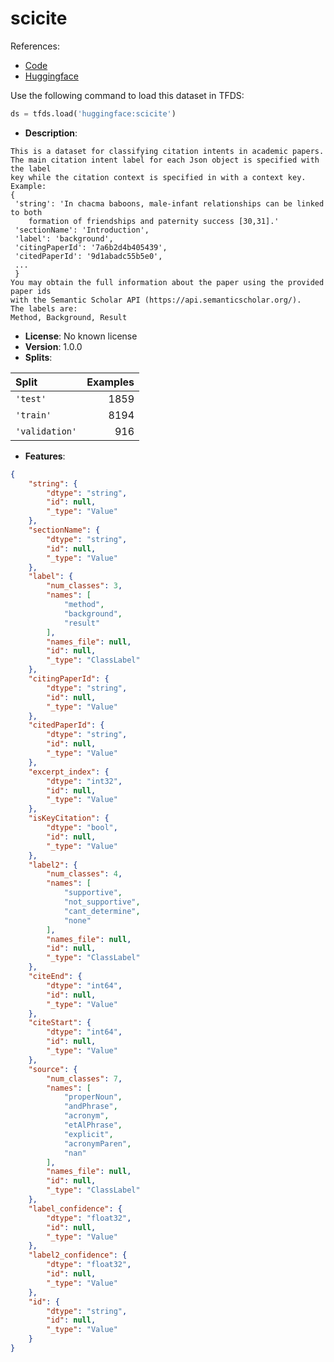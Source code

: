 # scicite

References:

*   [Code](https://github.com/huggingface/datasets/blob/master/datasets/scicite)
*   [Huggingface](https://huggingface.co/datasets/scicite)



Use the following command to load this dataset in TFDS:

```python
ds = tfds.load('huggingface:scicite')
```

*   **Description**:

```
This is a dataset for classifying citation intents in academic papers.
The main citation intent label for each Json object is specified with the label
key while the citation context is specified in with a context key. Example:
{
 'string': 'In chacma baboons, male-infant relationships can be linked to both
    formation of friendships and paternity success [30,31].'
 'sectionName': 'Introduction',
 'label': 'background',
 'citingPaperId': '7a6b2d4b405439',
 'citedPaperId': '9d1abadc55b5e0',
 ...
 }
You may obtain the full information about the paper using the provided paper ids
with the Semantic Scholar API (https://api.semanticscholar.org/).
The labels are:
Method, Background, Result
```

*   **License**: No known license
*   **Version**: 1.0.0
*   **Splits**:

Split  | Examples
:----- | -------:
`'test'` | 1859
`'train'` | 8194
`'validation'` | 916

*   **Features**:

```json
{
    "string": {
        "dtype": "string",
        "id": null,
        "_type": "Value"
    },
    "sectionName": {
        "dtype": "string",
        "id": null,
        "_type": "Value"
    },
    "label": {
        "num_classes": 3,
        "names": [
            "method",
            "background",
            "result"
        ],
        "names_file": null,
        "id": null,
        "_type": "ClassLabel"
    },
    "citingPaperId": {
        "dtype": "string",
        "id": null,
        "_type": "Value"
    },
    "citedPaperId": {
        "dtype": "string",
        "id": null,
        "_type": "Value"
    },
    "excerpt_index": {
        "dtype": "int32",
        "id": null,
        "_type": "Value"
    },
    "isKeyCitation": {
        "dtype": "bool",
        "id": null,
        "_type": "Value"
    },
    "label2": {
        "num_classes": 4,
        "names": [
            "supportive",
            "not_supportive",
            "cant_determine",
            "none"
        ],
        "names_file": null,
        "id": null,
        "_type": "ClassLabel"
    },
    "citeEnd": {
        "dtype": "int64",
        "id": null,
        "_type": "Value"
    },
    "citeStart": {
        "dtype": "int64",
        "id": null,
        "_type": "Value"
    },
    "source": {
        "num_classes": 7,
        "names": [
            "properNoun",
            "andPhrase",
            "acronym",
            "etAlPhrase",
            "explicit",
            "acronymParen",
            "nan"
        ],
        "names_file": null,
        "id": null,
        "_type": "ClassLabel"
    },
    "label_confidence": {
        "dtype": "float32",
        "id": null,
        "_type": "Value"
    },
    "label2_confidence": {
        "dtype": "float32",
        "id": null,
        "_type": "Value"
    },
    "id": {
        "dtype": "string",
        "id": null,
        "_type": "Value"
    }
}
```


